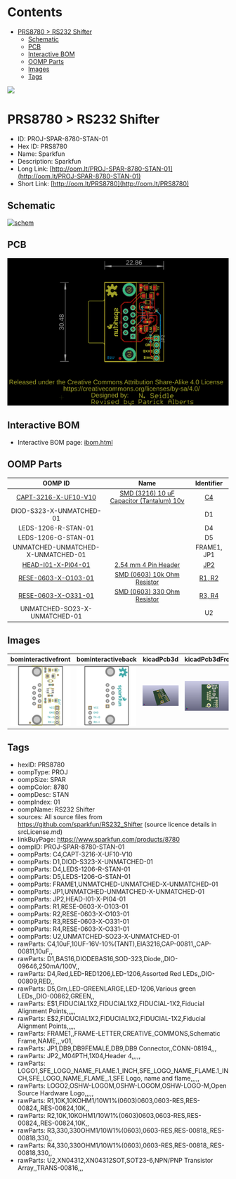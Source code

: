 



Contents
========

* [PRS8780 > RS232 Shifter](#prs8780--rs232-shifter)
	* [Schematic](#schematic)
	* [PCB](#pcb)
	* [Interactive BOM](#interactive-bom)
	* [OOMP Parts](#oomp-parts)
	* [Images](#images)
	* [Tags](#tags)
  
![][im]
# PRS8780 > RS232 Shifter

- ID: PROJ-SPAR-8780-STAN-01
- Hex ID: PRS8780
- Name: Sparkfun
- Description: Sparkfun
- Long Link: [http://oom.lt/PROJ-SPAR-8780-STAN-01](http://oom.lt/PROJ-SPAR-8780-STAN-01)
- Short Link: [http://oom.lt/PRS8780](http://oom.lt/PRS8780)

## Schematic
  
[![schem](eagleSchemImage.png)](eagleSchemImage.png)
## PCB
  
[![pcb](eagleImage.png)](eagleImage.png)
## Interactive BOM

- Interactive BOM page: [ibom.html](https://htmlpreview.github.io/?https://github.com/oomlout/oomlout_OOMP_projects/blob/main/PROJ-SPAR-8780-STAN-01/kicad/bom/ibom.html)

## OOMP Parts
  

|OOMP ID|Name|Identifier|
| :---: | :---: | :---: |
|[CAPT-3216-X-UF10-V10](https://github.com/oomlout/oomlout_OOMP_parts/tree/main/CAPT-3216-X-UF10-V10/)|[SMD (3216) 10 uF Capacitor (Tantalum) 10v](https://github.com/oomlout/oomlout_OOMP_parts/tree/main/CAPT-3216-X-UF10-V10/)|[C4](https://github.com/oomlout/oomlout_OOMP_parts/tree/main/CAPT-3216-X-UF10-V10/)|
|DIOD-S323-X-UNMATCHED-01||D1|
|LEDS-1206-R-STAN-01||D4|
|LEDS-1206-G-STAN-01||D5|
|UNMATCHED-UNMATCHED-X-UNMATCHED-01||FRAME1, JP1|
|[HEAD-I01-X-PI04-01](https://github.com/oomlout/oomlout_OOMP_parts/tree/main/HEAD-I01-X-PI04-01/)|[2.54 mm 4 Pin Header](https://github.com/oomlout/oomlout_OOMP_parts/tree/main/HEAD-I01-X-PI04-01/)|[JP2](https://github.com/oomlout/oomlout_OOMP_parts/tree/main/HEAD-I01-X-PI04-01/)|
|[RESE-0603-X-O103-01](https://github.com/oomlout/oomlout_OOMP_parts/tree/main/RESE-0603-X-O103-01/)|[SMD (0603) 10k Ohm Resistor](https://github.com/oomlout/oomlout_OOMP_parts/tree/main/RESE-0603-X-O103-01/)|[R1, R2](https://github.com/oomlout/oomlout_OOMP_parts/tree/main/RESE-0603-X-O103-01/)|
|[RESE-0603-X-O331-01](https://github.com/oomlout/oomlout_OOMP_parts/tree/main/RESE-0603-X-O331-01/)|[SMD (0603) 330 Ohm Resistor](https://github.com/oomlout/oomlout_OOMP_parts/tree/main/RESE-0603-X-O331-01/)|[R3, R4](https://github.com/oomlout/oomlout_OOMP_parts/tree/main/RESE-0603-X-O331-01/)|
|UNMATCHED-SO23-X-UNMATCHED-01||U2|

## Images
  
  

|bominteractivefront|bominteractiveback|kicadPcb3d|kicadPcb3dFront|kicadPcb3dBack|kicadSchem|eagleImage|eagleSchemImage|pcbdraw|pcbdrawback|
| :---: | :---: | :---: | :---: | :---: | :---: | :---: | :---: | :---: | :---: |
|[![bominteractivefront](bomFront_140.png)](bomFront.png)|[![bominteractiveback](bomBack_140.png)](bomBack.png)|[![kicadPcb3d](kicadPcb3d_140.png)](kicadPcb3d.png)|[![kicadPcb3dFront](kicadPcb3dFront_140.png)](kicadPcb3dFront.png)|[![kicadPcb3dBack](kicadPcb3dBack_140.png)](kicadPcb3dBack.png)|[![kicadSchem](kicadSchem_140.png)](kicadSchem.png)|[![eagleImage](eagleImage_140.png)](eagleImage.png)|[![eagleSchemImage](eagleSchemImage_140.png)](eagleSchemImage.png)|[![pcbdraw](pcbdraw_140.png)](pcbdraw.png)|[![pcbdrawback](pcbdrawBack_140.png)](pcbdrawBack.png)|

## Tags

- hexID: PRS8780
- oompType: PROJ
- oompSize: SPAR
- oompColor: 8780
- oompDesc: STAN
- oompIndex: 01
- oompName: RS232 Shifter
- sources: All source files from https://github.com/sparkfun/RS232_Shifter (source licence details in srcLicense.md)
- linkBuyPage: https://www.sparkfun.com/products/8780
- oompID: PROJ-SPAR-8780-STAN-01
- oompParts: C4,CAPT-3216-X-UF10-V10
- oompParts: D1,DIOD-S323-X-UNMATCHED-01
- oompParts: D4,LEDS-1206-R-STAN-01
- oompParts: D5,LEDS-1206-G-STAN-01
- oompParts: FRAME1,UNMATCHED-UNMATCHED-X-UNMATCHED-01
- oompParts: JP1,UNMATCHED-UNMATCHED-X-UNMATCHED-01
- oompParts: JP2,HEAD-I01-X-PI04-01
- oompParts: R1,RESE-0603-X-O103-01
- oompParts: R2,RESE-0603-X-O103-01
- oompParts: R3,RESE-0603-X-O331-01
- oompParts: R4,RESE-0603-X-O331-01
- oompParts: U2,UNMATCHED-SO23-X-UNMATCHED-01
- rawParts: C4,10uF,10UF-16V-10%(TANT),EIA3216,CAP-00811,,CAP-00811,10uF,,
- rawParts: D1,BAS16,DIODEBAS16,SOD-323,Diode,,DIO-09646,250mA/100V,,
- rawParts: D4,Red,LED-RED1206,LED-1206,Assorted Red LEDs,,DIO-00809,RED,,
- rawParts: D5,Grn,LED-GREENLARGE,LED-1206,Various green LEDs,,DIO-00862,GREEN,,
- rawParts: E$1,FIDUCIAL1X2,FIDUCIAL1X2,FIDUCIAL-1X2,Fiducial Alignment Points,,,,,
- rawParts: E$2,FIDUCIAL1X2,FIDUCIAL1X2,FIDUCIAL-1X2,Fiducial Alignment Points,,,,,
- rawParts: FRAME1,,FRAME-LETTER,CREATIVE_COMMONS,Schematic Frame,NAME,,,v01,
- rawParts: JP1,DB9,DB9FEMALE,DB9,DB9 Connector,,CONN-08194,,,
- rawParts: JP2,,M04PTH,1X04,Header 4,,,,,
- rawParts: LOGO1,SFE_LOGO_NAME_FLAME.1_INCH,SFE_LOGO_NAME_FLAME.1_INCH,SFE_LOGO_NAME_FLAME_.1,SFE Logo, name and flame,,,,,
- rawParts: LOGO2,OSHW-LOGOM,OSHW-LOGOM,OSHW-LOGO-M,Open Source Hardware Logo,,,,,
- rawParts: R1,10K,10KOHM1/10W1%(0603)0603,0603-RES,RES-00824,,RES-00824,10K,,
- rawParts: R2,10K,10KOHM1/10W1%(0603)0603,0603-RES,RES-00824,,RES-00824,10K,,
- rawParts: R3,330,330OHM1/10W1%(0603),0603-RES,RES-00818,,RES-00818,330,,
- rawParts: R4,330,330OHM1/10W1%(0603),0603-RES,RES-00818,,RES-00818,330,,
- rawParts: U2,XN04312,XN04312SOT,SOT23-6,NPN/PNP Transistor Array,,TRANS-00816,,,



[im]: kicadPcb3d_450.png
